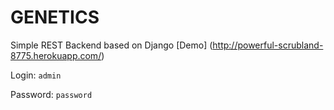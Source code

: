 GENETICS
===================

Simple REST Backend based on Django
[Demo] (http://powerful-scrubland-8775.herokuapp.com/)

Login: `admin`

Password: `password`
